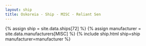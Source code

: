 ```yaml
---
layout: ship
title: Oskoreia - Ship - MISC - Reliant Sen
---
```

{% assign ship = site.data.ships[72] %}
{% assign manufacturer = site.data.manufacturers[MISC] %}
{% include ship.html ship=ship manufacturer=manufacturer %}
